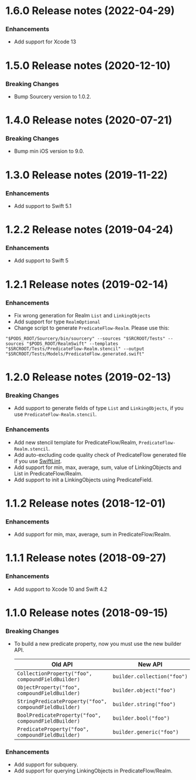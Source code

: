 1.6.0 Release notes (2022-04-29)
=============================================================
### Enhancements
* Add support for Xcode 13

1.5.0 Release notes (2020-12-10)
=============================================================
### Breaking Changes
* Bump Sourcery version to 1.0.2.

1.4.0 Release notes (2020-07-21)
=============================================================
### Breaking Changes
* Bump min iOS version to 9.0.

1.3.0 Release notes (2019-11-22)
=============================================================
### Enhancements
* Add support to Swift 5.1

1.2.2 Release notes (2019-04-24)
=============================================================
### Enhancements
* Add support to Swift 5

1.2.1 Release notes (2019-02-14)
=============================================================
### Enhancements
* Fix wrong generation for Realm `List` and `LinkingObjects`
* Add support for type `RealmOptional`
* Change script to generate `PredicateFlow-Realm`. Please use this:
```   
"$PODS_ROOT/Sourcery/bin/sourcery" --sources "$SRCROOT/Tests" --sources "$PODS_ROOT/RealmSwift" --templates "$SRCROOT/Tests/PredicateFlow-Realm.stencil" --output "$SRCROOT/Tests/Models/PredicateFlow.generated.swift"
```

1.2.0 Release notes (2019-02-13)
=============================================================
### Breaking Changes
* Add support to generate fields of type `List` and `LinkingObjects`, if you use `PredicateFlow-Realm.stencil`.

### Enhancements
* Add new stencil template for PredicateFlow/Realm, `PredicateFlow-Realm.stencil`.
* Add auto-excluding code quality check of PredicateFlow generated file if you use [SwiftLint](https://github.com/realm/SwiftLint).
* Add support for min, max, average, sum, value of LinkingObjects and List in PredicateFlow/Realm.
* Add support to init a LinkingObjects using PredicateField.

1.1.2 Release notes (2018-12-01)
=============================================================

### Enhancements
* Add support for min, max, average, sum in PredicateFlow/Realm.

1.1.1 Release notes (2018-09-27)
=============================================================

### Enhancements
* Add support to Xcode 10 and Swift 4.2

1.1.0 Release notes (2018-09-15)
=============================================================

### Breaking Changes
* To build a new predicate property, now you must use the new builder API.

  | Old API                                                | New API                     |
  |--------------------------------------------------------|-----------------------------|
  | `CollectionProperty("foo", compoundFieldBuilder)`      | `builder.collection("foo")` |
  | `ObjectProperty("foo", compoundFieldBuilder)`          | `builder.object("foo")`     |
  | `StringPredicateProperty("foo", compoundFieldBuilder)` | `builder.string("foo")`     |
  | `BoolPredicateProperty("foo", compoundFieldBuilder)`   | `builder.bool("foo")`       |
  | `PredicateProperty("foo", compoundFieldBuilder)`       | `builder.generic("foo")`    |

### Enhancements
* Add support for subquery.
* Add support for querying LinkingObjects in PredicateFlow/Realm.
